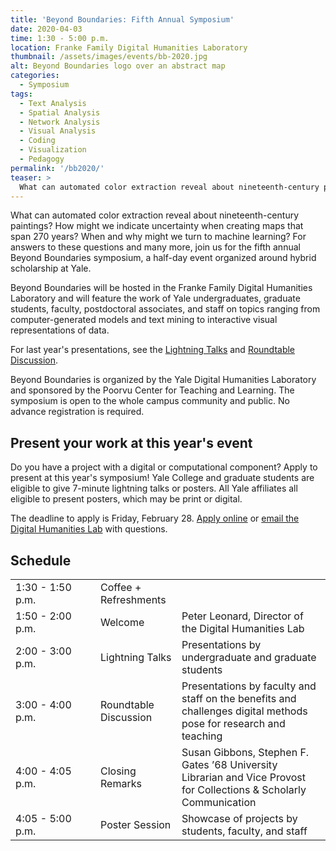 ```yaml
---
title: 'Beyond Boundaries: Fifth Annual Symposium'
date: 2020-04-03
time: 1:30 - 5:00 p.m.
location: Franke Family Digital Humanities Laboratory
thumbnail: /assets/images/events/bb-2020.jpg
alt: Beyond Boundaries logo over an abstract map
categories:
  - Symposium
tags:
  - Text Analysis
  - Spatial Analysis
  - Network Analysis
  - Visual Analysis
  - Coding
  - Visualization
  - Pedagogy
permalink: '/bb2020/'
teaser: >
  What can automated color extraction reveal about nineteenth-century paintings? How might we indicate uncertainty when creating maps that span 270 years? When and why might we turn to machine learning? For answers to these questions and many more, join us for the fifth annual Beyond Boundaries symposium, a half-day event organized around hybrid scholarship at Yale.
---
```

What can automated color extraction reveal about nineteenth-century paintings? How might we indicate uncertainty when creating maps that span 270 years? When and why might we turn to machine learning? For answers to these questions and many more, join us for the fifth annual Beyond Boundaries symposium, a half-day event organized around hybrid scholarship at Yale.

Beyond Boundaries will be hosted in the Franke Family Digital Humanities Laboratory and will feature the work of Yale undergraduates, graduate students, faculty, postdoctoral associates, and staff on topics ranging from computer-generated models and text mining to interactive visual representations of data.

For last year's presentations, see the <a href='https://www.youtube.com/watch?v=5j0it0mfLcs' target='_blank'>Lightning Talks</a> and <a href='https://www.youtube.com/watch?v=ExRYxT4CsQk' target='_blank'>Roundtable Discussion</a>.

Beyond Boundaries is organized by the Yale Digital Humanities Laboratory and sponsored by the Poorvu Center for Teaching and Learning. The symposium is open to the whole campus community and public. No advance registration is required.<br>

## Present your work at this year's event
Do you have a project with a digital or computational component? Apply to present at this year's symposium! Yale College and graduate students are eligible to give 7-minute lightning talks or posters. All Yale affiliates all eligible to present posters, which may be print or digital. 

The deadline to apply is Friday, February 28. <a href='https://docs.google.com/forms/d/e/1FAIpQLSeTuMU5uVcURVlvH9BXrCtiIN5jfitKBxSRVtZPslQpOzHQzQ/viewform' target='_blank'>Apply online</a> or [email the Digital Humanities Lab](mailto:dhlab@yale.edu) with questions.<br>

## Schedule
<table>
  <tr>
    <td style='width:120px'>1:30 - 1:50 p.m.</td>
    <td>Coffee + Refreshments</td>
  </tr>
  <tr>
    <td>1:50 - 2:00 p.m.</td>
    <td>Welcome</td>
    <td>Peter Leonard, Director of the Digital Humanities Lab</td>
  </tr>
  <tr>
    <td>2:00 - 3:00 p.m.</td>
    <td>Lightning Talks</td>
    <td>Presentations by undergraduate and graduate students</td>
  </tr>
  <tr>
    <td>3:00 - 4:00 p.m.</td>
    <td>Roundtable Discussion</td>
    <td>Presentations by faculty and staff on the benefits and challenges digital methods pose for research and teaching </td>
  </tr>
  <tr>
    <td>4:00 - 4:05 p.m.</td>
    <td>Closing Remarks</td>
    <td>Susan Gibbons, Stephen F. Gates ’68 University Librarian and Vice Provost for Collections & Scholarly Communication</td>
  </tr>
  <tr>
    <td>4:05 - 5:00 p.m.</td>
    <td>Poster Session</td>
    <td>Showcase of projects by students, faculty, and staff</td>
  </tr>
</table>
